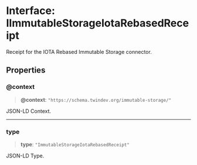 # Interface: IImmutableStorageIotaRebasedReceipt

Receipt for the IOTA Rebased Immutable Storage connector.

## Properties

### @context

> **@context**: `"https://schema.twindev.org/immutable-storage/"`

JSON-LD Context.

***

### type

> **type**: `"ImmutableStorageIotaRebasedReceipt"`

JSON-LD Type.
